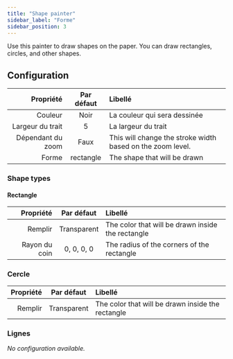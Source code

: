 ```yaml
---
title: "Shape painter"
sidebar_label: "Forme"
sidebar_position: 3
---
```



Use this painter to draw shapes on the paper. You can draw rectangles, circles, and other shapes.

## Configuration

|         Propriété | Par défaut | Libellé                                                    |
| -----------------:|:----------:|:---------------------------------------------------------- |
|           Couleur |    Noir    | La couleur qui sera dessinée                               |
|  Largeur du trait |     5      | La largeur du trait                                        |
| Dépendant du zoom |    Faux    | This will change the stroke width based on the zoom level. |
|             Forme | rectangle  | The shape that will be drawn                               |

### Shape types

#### Rectangle

|     Propriété | Par défaut  | Libellé                                           |
| -------------:|:-----------:|:------------------------------------------------- |
|       Remplir | Transparent | The color that will be drawn inside the rectangle |
| Rayon du coin | 0, 0, 0, 0  | The radius of the corners of the rectangle        |

### Cercle

| Propriété | Par défaut  | Libellé                                           |
| ---------:|:-----------:|:------------------------------------------------- |
|   Remplir | Transparent | The color that will be drawn inside the rectangle |

### Lignes

*No configuration available.*
